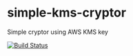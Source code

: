 # simple-kms-cryptor
Simple cryptor using AWS KMS key 

[![Build Status](https://travis-ci.org/renaldonoma/simple-kms-cryptor.svg?branch=master)](https://travis-ci.org/renaldonoma/simple-kms-cryptor)
